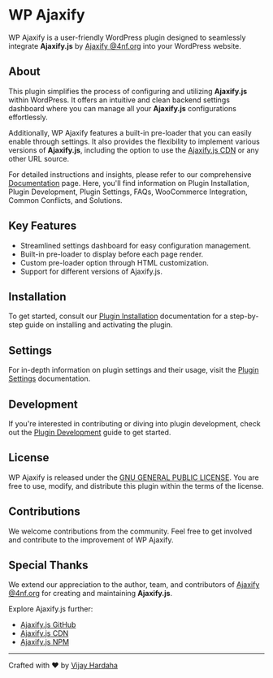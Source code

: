 # WP Ajaxify

WP Ajaxify is a user-friendly WordPress plugin designed to seamlessly integrate **Ajaxify.js** by [Ajaxify @4nf.org](https://4nf.org/) into your WordPress website.

## About

This plugin simplifies the process of configuring and utilizing **Ajaxify.js** within WordPress. It offers an intuitive and clean backend settings dashboard where you can manage all your **Ajaxify.js** configurations effortlessly.

Additionally, WP Ajaxify features a built-in pre-loader that you can easily enable through settings. It also provides the flexibility to implement various versions of **Ajaxify.js**, including the option to use the [Ajaxify.js CDN](https://cdnjs.com/libraries/ajaxify) or any other URL source.

For detailed instructions and insights, please refer to our comprehensive [Documentation](docs/documentation.md) page. Here, you'll find information on Plugin Installation, Plugin Development, Plugin Settings, FAQs, WooCommerce Integration, Common Conflicts, and Solutions.

## Key Features

- Streamlined settings dashboard for easy configuration management.
- Built-in pre-loader to display before each page render.
- Custom pre-loader option through HTML customization.
- Support for different versions of Ajaxify.js.

## Installation

To get started, consult our [Plugin Installation](docs/install.md) documentation for a step-by-step guide on installing and activating the plugin.

## Settings

For in-depth information on plugin settings and their usage, visit the [Plugin Settings](docs/settings.md) documentation.

## Development

If you're interested in contributing or diving into plugin development, check out the [Plugin Development](docs/development.md) guide to get started.

## License

WP Ajaxify is released under the [GNU GENERAL PUBLIC LICENSE](LICENSE). You are free to use, modify, and distribute this plugin within the terms of the license.

## Contributions

We welcome contributions from the community. Feel free to get involved and contribute to the improvement of WP Ajaxify.

## Special Thanks

We extend our appreciation to the author, team, and contributors of [Ajaxify @4nf.org](https://4nf.org/) for creating and maintaining **Ajaxify.js**.

Explore Ajaxify.js further:

- [Ajaxify.js GitHub](https://github.com/arvgta/ajaxify)
- [Ajaxify.js CDN](https://cdnjs.com/libraries/ajaxify)
- [Ajaxify.js NPM](https://www.npmjs.com/package/ajaxify)

---

Crafted with ❤ by [Vijay Hardaha](https://twitter.com/vijayhardaha)
